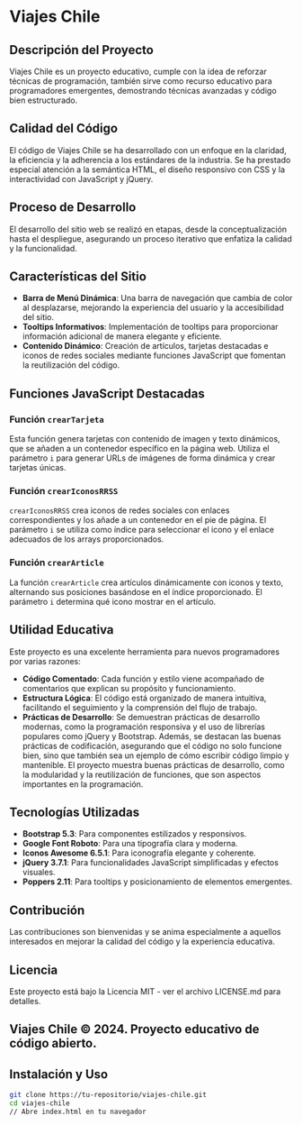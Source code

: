 # Viajes Chile

## Descripción del Proyecto

Viajes Chile es un proyecto educativo, cumple con la idea de reforzar técnicas de programación, también sirve como recurso educativo para programadores emergentes, demostrando técnicas avanzadas y código bien estructurado.

## Calidad del Código

El código de Viajes Chile se ha desarrollado con un enfoque en la claridad, la eficiencia y la adherencia a los estándares de la industria. Se ha prestado especial atención a la semántica HTML, el diseño responsivo con CSS y la interactividad con JavaScript y jQuery.

## Proceso de Desarrollo

El desarrollo del sitio web se realizó en etapas, desde la conceptualización hasta el despliegue, asegurando un proceso iterativo que enfatiza la calidad y la funcionalidad.

## Características del Sitio

- **Barra de Menú Dinámica**: Una barra de navegación que cambia de color al desplazarse, mejorando la experiencia del usuario y la accesibilidad del sitio.
- **Tooltips Informativos**: Implementación de tooltips para proporcionar información adicional de manera elegante y eficiente.
- **Contenido Dinámico**: Creación de artículos, tarjetas destacadas e iconos de redes sociales mediante funciones JavaScript que fomentan la reutilización del código.

## Funciones JavaScript Destacadas

### Función `crearTarjeta`
Esta función genera tarjetas con contenido de imagen y texto dinámicos, que se añaden a un contenedor específico en la página web. Utiliza el parámetro `i` para generar URLs de imágenes de forma dinámica y crear tarjetas únicas.

### Función `crearIconosRRSS`
`crearIconosRRSS` crea iconos de redes sociales con enlaces correspondientes y los añade a un contenedor en el pie de página. El parámetro `i` se utiliza como índice para seleccionar el icono y el enlace adecuados de los arrays proporcionados.

### Función `crearArticle`
La función `crearArticle` crea artículos dinámicamente con iconos y texto, alternando sus posiciones basándose en el índice proporcionado. El parámetro `i` determina qué icono mostrar en el artículo.

## Utilidad Educativa

Este proyecto es una excelente herramienta para nuevos programadores por varias razones:

- **Código Comentado**: Cada función y estilo viene acompañado de comentarios que explican su propósito y funcionamiento.
- **Estructura Lógica**: El código está organizado de manera intuitiva, facilitando el seguimiento y la comprensión del flujo de trabajo.
- **Prácticas de Desarrollo**: Se demuestran prácticas de desarrollo modernas, como la programación responsiva y el uso de librerías populares como jQuery y Bootstrap. Además, se destacan las buenas prácticas de codificación, asegurando que el código no solo funcione bien, sino que también sea un ejemplo de cómo escribir código limpio y mantenible. El proyecto muestra buenas prácticas de desarrollo, como la modularidad y la reutilización de funciones, que son aspectos importantes en la programación.

## Tecnologías Utilizadas

- **Bootstrap 5.3**: Para componentes estilizados y responsivos.
- **Google Font Roboto**: Para una tipografía clara y moderna.
- **Iconos Awesome 6.5.1**: Para iconografía elegante y coherente.
- **jQuery 3.7.1**: Para funcionalidades JavaScript simplificadas y efectos visuales.
- **Poppers 2.11**: Para tooltips y posicionamiento de elementos emergentes.

## Contribución

Las contribuciones son bienvenidas y se anima especialmente a aquellos interesados en mejorar la calidad del código y la experiencia educativa.

## Licencia

Este proyecto está bajo la Licencia MIT - ver el archivo LICENSE.md para detalles.

## Viajes Chile © 2024. Proyecto educativo de código abierto.

## Instalación y Uso

````bash
git clone https://tu-repositorio/viajes-chile.git
cd viajes-chile
// Abre index.html en tu navegador
